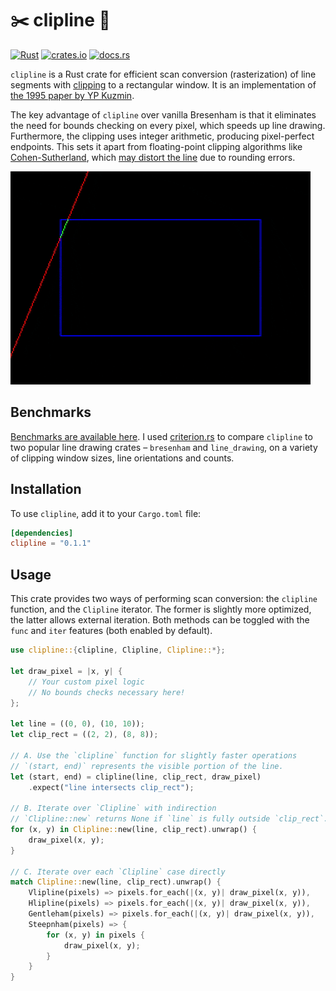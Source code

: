 # ✂️ clipline 📏

[![Rust](https://github.com/nxsaken/clipline/actions/workflows/rust.yml/badge.svg)](https://github.com/nxsaken/clipline/actions/workflows/rust.yml)
[![crates.io](https://img.shields.io/crates/v/clipline.svg)](https://crates.io/crates/clipline)
[![docs.rs](https://img.shields.io/docsrs/clipline)](https://docs.rs/clipline/latest/clipline/)

`clipline` is a Rust crate for efficient scan conversion (rasterization) of 
line segments with [clipping](https://en.wikipedia.org/wiki/Line_clipping) to a 
rectangular window. It is an implementation of 
[the 1995 paper by YP Kuzmin](https://doi.org/10.1111/1467-8659.1450275).

The key advantage of `clipline` over vanilla Bresenham is that it eliminates the need for
bounds checking on every pixel, which speeds up line drawing. Furthermore, the clipping uses
integer arithmetic, producing pixel-perfect endpoints. This sets it apart from floating-point
clipping algorithms like [Cohen-Sutherland](https://en.wikipedia.org/wiki/Cohen%E2%80%93Sutherland_algorithm), which [may distort the line](https://www.virtualdub.org/blog2/entry_341.html) due to rounding errors.

![`clipline` in action](img/clip_anim.gif)

## Benchmarks

[Benchmarks are available here](BENCHMARKS.md). I used [criterion.rs](https://github.com/bheisler/criterion.rs) to 
compare 
`clipline` to two 
popular line drawing crates – `bresenham` and `line_drawing`, on a variety of 
clipping window sizes, line orientations and counts.

## Installation

To use `clipline`, add it to your `Cargo.toml` file:

```toml
[dependencies]
clipline = "0.1.1"
```

## Usage
This crate provides two ways of performing scan conversion: the `clipline` function, and the
`Clipline` iterator. The former is slightly more optimized, the latter allows external iteration.
Both methods can be toggled with the `func` and `iter` features (both enabled by default).

```rust
use clipline::{clipline, Clipline, Clipline::*};

let draw_pixel = |x, y| {
    // Your custom pixel logic
    // No bounds checks necessary here!
};

let line = ((0, 0), (10, 10));
let clip_rect = ((2, 2), (8, 8));

// A. Use the `clipline` function for slightly faster operations
// `(start, end)` represents the visible portion of the line.
let (start, end) = clipline(line, clip_rect, draw_pixel)
    .expect("line intersects clip_rect");

// B. Iterate over `Clipline` with indirection
// `Clipline::new` returns None if `line` is fully outside `clip_rect`.
for (x, y) in Clipline::new(line, clip_rect).unwrap() {
    draw_pixel(x, y);
}

// C. Iterate over each `Clipline` case directly
match Clipline::new(line, clip_rect).unwrap() {
    Vlipline(pixels) => pixels.for_each(|(x, y)| draw_pixel(x, y)),
    Hlipline(pixels) => pixels.for_each(|(x, y)| draw_pixel(x, y)),
    Gentleham(pixels) => pixels.for_each(|(x, y)| draw_pixel(x, y)),
    Steepnham(pixels) => {
        for (x, y) in pixels {
            draw_pixel(x, y);
        }
    }
}
```